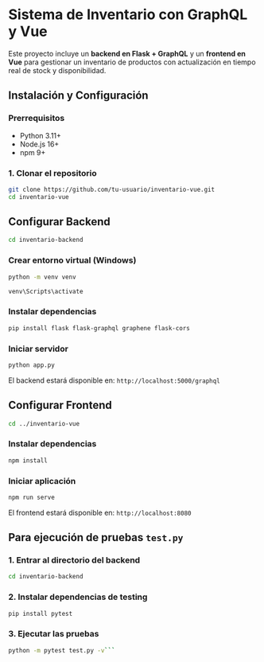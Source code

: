 # Sistema de Inventario con GraphQL y Vue

Este proyecto incluye un **backend en Flask + GraphQL** y un **frontend en Vue** para gestionar un inventario de productos con actualización en tiempo real de stock y disponibilidad.

## Instalación y Configuración

### Prerrequisitos
- Python 3.11+
- Node.js 16+
- npm 9+

### 1. Clonar el repositorio
```bash
git clone https://github.com/tu-usuario/inventario-vue.git
cd inventario-vue
```

## Configurar Backend

```bash 
cd inventario-backend
```

### Crear entorno virtual (Windows)
```bash
python -m venv venv
```
``` bash
venv\Scripts\activate
```

### Instalar dependencias
``` bash
pip install flask flask-graphql graphene flask-cors
```

### Iniciar servidor
```bash
python app.py
```

El backend estará disponible en: ```http://localhost:5000/graphql```

## Configurar Frontend
```bash
cd ../inventario-vue
```

### Instalar dependencias
```bash
npm install
```

### Iniciar aplicación
```bash
npm run serve
```

El frontend estará disponible en: ```http://localhost:8080```

## Para ejecución de pruebas `test.py`
### 1. Entrar al directorio del backend
```bash
cd inventario-backend
```

### 2. Instalar dependencias de testing
```bash
pip install pytest
```

### 3. Ejecutar las pruebas
```bash
python -m pytest test.py -v```


